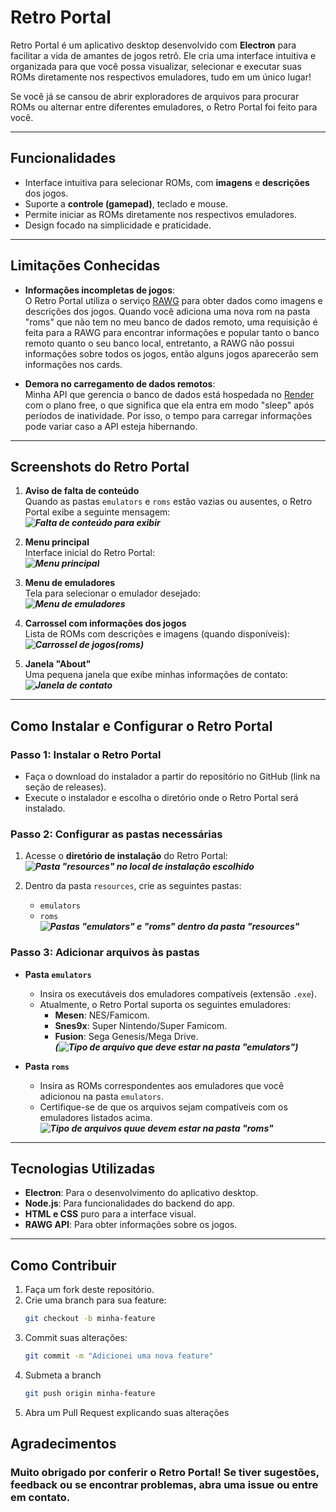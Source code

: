 # Retro Portal  

Retro Portal é um aplicativo desktop desenvolvido com **Electron** para facilitar a vida de amantes de jogos retrô. Ele cria uma interface intuitiva e organizada para que você possa visualizar, selecionar e executar suas ROMs diretamente nos respectivos emuladores, tudo em um único lugar!  

Se você já se cansou de abrir exploradores de arquivos para procurar ROMs ou alternar entre diferentes emuladores, o Retro Portal foi feito para você.  

---

## **Funcionalidades**  

- Interface intuitiva para selecionar ROMs, com **imagens** e **descrições** dos jogos.  
- Suporte a **controle (gamepad)**, teclado e mouse.  
- Permite iniciar as ROMs diretamente nos respectivos emuladores.  
- Design focado na simplicidade e praticidade.  

---

## **Limitações Conhecidas**  

- **Informações incompletas de jogos**:  
  O Retro Portal utiliza o serviço [RAWG](https://rawg.io) para obter dados como imagens e descrições dos jogos. Quando você adiciona uma nova rom na pasta "roms" que não tem no meu banco de dados remoto, uma requisição é feita para a RAWG para encontrar informações e popular tanto o banco remoto quanto o seu banco local, entretanto, a RAWG não possui informações sobre todos os jogos, então alguns jogos aparecerão sem informações nos cards.

- **Demora no carregamento de dados remotos**:  
  Minha API que gerencia o banco de dados está hospedada no [Render](https://render.com) com o plano free, o que significa que ela entra em modo "sleep" após períodos de inatividade. Por isso, o tempo para carregar informações pode variar caso a API esteja hibernando.  

---

## **Screenshots do Retro Portal**  

1. **Aviso de falta de conteúdo**  
   Quando as pastas `emulators` e `roms` estão vazias ou ausentes, o Retro Portal exibe a seguinte mensagem:  
   _**![Falta de conteúdo para exibir](assets/readme/noContentWarning.png)**_  

2. **Menu principal**  
   Interface inicial do Retro Portal:  
   _**![Menu principal](assets/readme//mainMenu.png)**_  

3. **Menu de emuladores**  
   Tela para selecionar o emulador desejado:  
   _**![Menu de emuladores](assets/readme/emulatorSelectMenu.png)**_  

4. **Carrossel com informações dos jogos**  
   Lista de ROMs com descrições e imagens (quando disponíveis):  
   _**![Carrossel de jogos(roms)](assets/readme/romsCarrousel.png)**_

5. **Janela "About"**  
   Uma pequena janela que exibe minhas informações de contato:
   _**![Janela de contato](assets/readme/aboutWindow.png)**_  

---

## **Como Instalar e Configurar o Retro Portal**  

### **Passo 1: Instalar o Retro Portal**  
- Faça o download do instalador a partir do repositório no GitHub (link na seção de releases).  
- Execute o instalador e escolha o diretório onde o Retro Portal será instalado.  

### **Passo 2: Configurar as pastas necessárias**  

1. Acesse o **diretório de instalação** do Retro Portal:  
   _**![Pasta "resources" no local de instalação escolhido](assets/readme/resourcesFolder.png)**_  
 
2. Dentro da pasta `resources`, crie as seguintes pastas:  
   - `emulators`  
   - `roms`  
   _**![Pastas "emulators" e "roms" dentro da pasta "resources"](assets/readme/emulatorsAndRomsFolders.png)**_  

### **Passo 3: Adicionar arquivos às pastas**  

- **Pasta `emulators`**  
  - Insira os executáveis dos emuladores compatíveis (extensão `.exe`).  
  - Atualmente, o Retro Portal suporta os seguintes emuladores:  
    - **Mesen**: NES/Famicom.  
    - **Snes9x**: Super Nintendo/Super Famicom.  
    - **Fusion**: Sega Genesis/Mega Drive.  
  _**(![Tipo de arquivo que deve estar na pasta "emulators"](assets/readme/emulaltorExes.png))**_  

- **Pasta `roms`**  
  - Insira as ROMs correspondentes aos emuladores que você adicionou na pasta `emulators`.  
  - Certifique-se de que os arquivos sejam compatíveis com os emuladores listados acima.  
  _**![Tipo de arquivos quue devem estar na pasta "roms"](assets/readme/romFiles.png)**_  

---

## **Tecnologias Utilizadas**  

- **Electron**: Para o desenvolvimento do aplicativo desktop.  
- **Node.js**: Para funcionalidades do backend do app.
- **HTML e CSS** puro para a interface visual.  
- **RAWG API**: Para obter informações sobre os jogos.  

---

## **Como Contribuir**  

1. Faça um fork deste repositório.  
2. Crie uma branch para sua feature:  
   ```bash
   git checkout -b minha-feature
3. Commit suas alterações:
    ```bash
    git commit -m "Adicionei uma nova feature"
4. Submeta a branch
    ```bash
    git push origin minha-feature
5. Abra um Pull Request explicando suas alterações

## Agradecimentos

### Muito obrigado por conferir o Retro Portal! Se tiver sugestões, feedback ou se encontrar problemas, abra uma issue ou entre em contato.